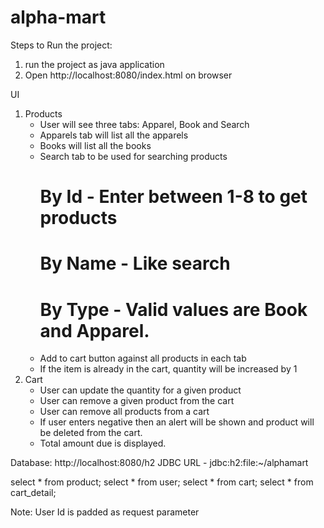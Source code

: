 # alpha-mart
Steps to Run the project:
1) run the project as java application
2) Open http://localhost:8080/index.html on browser

UI
1) Products
	- User will see three tabs: Apparel, Book and Search
	- Apparels tab will list all the apparels
	- Books will list all the books
	- Search tab to be used for searching products
		# By Id - Enter between 1-8 to get products
		# By Name - Like search
		# By Type - Valid values are Book and Apparel.
	- Add to cart button against all products in each tab
	- If the item is already in the cart, quantity will be increased by 1
2) Cart
	- User can update the quantity for a given product
	- User can remove a given product from the cart
	- User can remove all products from a cart
	- If user enters negative then an alert will be shown and product will be deleted from the cart.
	- Total amount due is displayed.

Database:
http://localhost:8080/h2
JDBC URL - jdbc:h2:file:~/alphamart

select * from product;
select * from user;
select * from cart;
select * from cart_detail;

Note:
User Id is padded as request parameter
